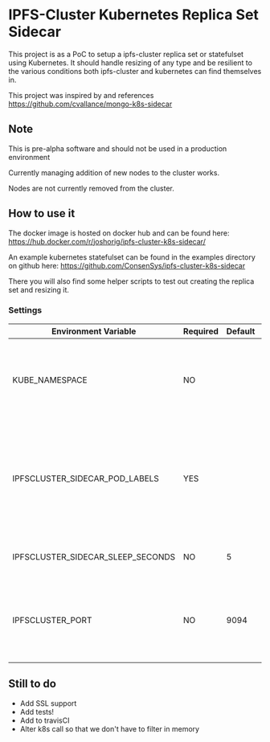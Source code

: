 # IPFS-Cluster Kubernetes Replica Set Sidecar

This project is as a PoC to setup a ipfs-cluster replica set or statefulset using Kubernetes. It should handle resizing of any type and be
resilient to the various conditions both ipfs-cluster and kubernetes can find themselves in.

This project was inspired by and references https://github.com/cvallance/mongo-k8s-sidecar

## Note

This is pre-alpha software and should not be used in a production environment

Currently managing addition of new nodes to the cluster works.

Nodes are not currently removed from the cluster.

## How to use it

The docker image is hosted on docker hub and can be found here:
https://hub.docker.com/r/joshorig/ipfs-cluster-k8s-sidecar/

An example kubernetes statefulset can be found in the examples directory on github here:
https://github.com/ConsenSys/ipfs-cluster-k8s-sidecar

There you will also find some helper scripts to test out creating the replica set and resizing it.

### Settings

| Environment Variable | Required | Default | Description |
| --- | --- | --- | --- |
| KUBE_NAMESPACE | NO |  | The namespace to look up pods in. Not setting it will search for pods in all namespaces. |
| IPFSCLUSTER_SIDECAR_POD_LABELS | YES |  | This should be a be a comma separated list of key values the same as the podTemplate labels. See above for example. |
| IPFSCLUSTER_SIDECAR_SLEEP_SECONDS | NO | 5 | This is how long to sleep between work cycles. |
| IPFSCLUSTER_PORT | NO | 9094 | Configures the ipfs-cluster port, allows the usage of non-standard ports. |


## Still to do

- Add SSL support
- Add tests!
- Add to travisCI
- Alter k8s call so that we don't have to filter in memory
